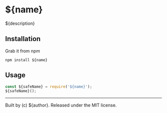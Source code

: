 # ${name}

${description}


## Installation

Grab it from npm

```shell
npm install ${name}
```

## Usage

```js
const ${safeName} = require('${name}');
${safeName}();
```

---
Built by (c) ${author}. Released under the MIT license.
